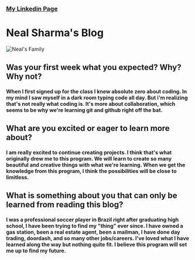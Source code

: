 <link href="style.css" rel="stylesheet">

### [My Linkedin Page](https://www.linkedin.com/feed/)

# **Neal Sharma's Blog**

![Neal's Family](https://scontent.flex2-1.fna.fbcdn.net/v/t39.30808-6/423224869_10159352090592364_7749783761514578179_n.jpg?_nc_cat=105&ccb=1-7&_nc_sid=5f2048&_nc_ohc=5FbuwayYy78AX8pdH86&_nc_ht=scontent.flex2-1.fna&oh=00_AfBKmnnA3ALbOq6dt5ufHdnPZiQF5652OuEN7RZDVawbew&oe=65ED06E2)

## **Was your first week what you expected? Why? Why not?**
#### When I first signed up for the class I knew absolute zero about coding. In my mind I saw myself in a dark room typing code all day. But i'm realizing that's not really what coding is. It's more about collaboration, which seems to be why we're learning git and github right off the bat. 

## **What are you excited or eager to learn more about?**
#### I am really excited to continue creating projects. I think that's what originally drew me to this program. We will learn to create so many beautiful and creative things with what we're learning. When we get the knowledge from this program, I think the possibilities will be close to limitless. 

## **What is something about you that can only be learned from reading this blog?**
#### I was a professional soccer player in Brazil right after graduating high school, I have been trying to find my "thing" ever since. I have owned a gas station, been a real estate agent, been a mailman, I have done day trading, doordash, and so many other jobs/careers. I've loved what I have learned along the way but nothing quite fit. I believe this program will set me up to find my future. 
